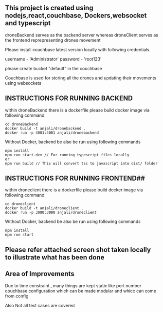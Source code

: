 ## This project is created using nodejs,react,couchbase, Dockers,websocket and typescript

droneBackend serves as the backend server whereas droneClient serves as the frontend reprepresenting drones movement

Please install couchbase latest version locally with following credentials

username - 'Administrator'
password - 'root123'

please create bucket "default" in the couchbase

Couchbase is used for storing all the drones and updating their movements using websockets

## INSTRUCTIONS FOR RUNNING BACKEND

within droneBackend there is a dockerfile please build docker image via following command

```
cd droneBackend
docker build -t anjali/dronebackend .
docker run -p 4001:4001 anjali/dronebackend 
```

Without Docker, backend be also be run using following commands

```
npm install
npm run start-dev // For running typescript files locally
or
npm run build // This will convert tsc to javascript into dist/ folder 
```


## INSTRUCTIONS FOR RUNNING FRONTEND##

within droneclient there is a dockerfile please build docker image via following command
```
cd droneclient
docker build -t anjali/droneclient .
docker run -p 3000:3000 anjali/droneclient 
```


Without Docker, backend be also be run using following commands
```
npm install
npm run start  
```


## Please refer attached screen shot taken locally to illustrate what has been done

## Area of Improvements
Due to time constraint , many things are kept static like port number couchbase configuration which can be made modular and whicc can come from config

Also Not all test cases are covered

